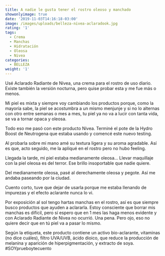 ```yaml
---
title: A nadie le gusta tener el rostro oleoso y manchado
showonlyimage: true
date: '2019-11-03T14:16:18-03:00'
image: /images/uploads/belleza-nivea-aclaradook.jpg
rating: '1'
tags:
  - Crema
  - Manchas
  - Hidratación
  - Oleosa
  - Nivea
categories:
  - BELLEZA
weight: '1'
---
```

Usé Aclarado Radiante de Nivea, una crema para el rostro de uso diario. Existe también la versión nocturna, pero quise probar esta y me fue más o menos.

<!--more-->

Mi piel es mixta y siempre voy cambiando los productos porque, como la mayoría sabe, la piel se acostumbra a un mismo menjunje y si no lo alternas con otro entre semanas o mes a mes, tu piel ya no va a lucir con tanta vida, se va a tornar opaca y oleosa.

Todo eso me pasó con este producto Nivea. Terminé el pote de la Hydro Boost de Neutrogena que estaba usando y comencé este nuevo testing.

Al probarla sobre mi mano amé su textura ligera y su aroma agradable. Así es que, acto seguido, me la apliqué en el rostro pero no hubo feeling.

Llegada la tarde, mi piel estaba medianamente oleosa… Llevar maquillaje con la piel oleosa es del terror. Ese brillo insoportable que nadie quiere.

Del medianamente oleosa, pasé al derechamente oleosa y pegote. Así me andaba paseando por la ciudad.

Cuento corto, tuve que dejar de usarla porque me estaba llenando de impurezas y el efecto aclarante nunca lo vi. 

Por exposición al sol tengo hartas manchas en el rostro, así es que siempre busco productos que ayuden a aclararla. Estoy consciente que borrar mis manchas es difícil, pero sí espero que en 1 mes las haga menos evidente y con Aclarado Radiante de Nivea no ocurrió. Una pena. Pero ojo, eso no quiere decir que en tú piel va a pasar lo mismo.

Según la etiqueta, este producto contiene un activo bio-aclarante, vitaminas (no dice cuáles), filtro UVA/UVB, ácido dioico, que reduce la producción de melanina y aparición de hiperpigmentación, y extracto de soya. #SOYprueboytecuento
